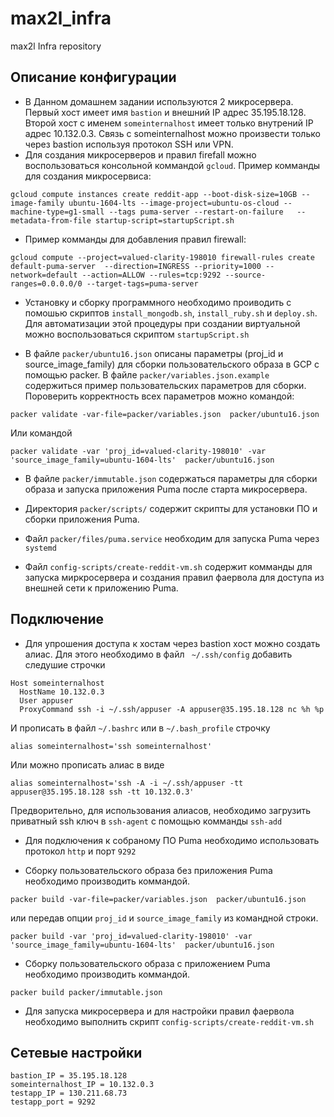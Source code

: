 # max2l_infra
max2l Infra repository

## Описание конфигурации

 - В Данном домашнем задании используются 2 микросервера. Первый хост имеет имя `bastion` и внешний IP адрес 35.195.18.128. Второй хост c именем `someinternalhost` имеет только внутрений IP адрес 10.132.0.3. Связь с someinternalhost можно произвести только через bastion используя протокол SSH или VPN.
 - Для создания микросерверов и правил firefall можно воспользоваться консольной коммандой `gcloud`. Пример комманды для создания микросервиса: 
```
gcloud compute instances create reddit-app --boot-disk-size=10GB --image-family ubuntu-1604-lts --image-project=ubuntu-os-cloud --machine-type=g1-small --tags puma-server --restart-on-failure   --metadata-from-file startup-script=startupScript.sh
```

 - Пример комманды для добавления правил firewall:
```
gcloud compute --project=valued-clarity-198010 firewall-rules create default-puma-server  --direction=INGRESS --priority=1000 --network=default --action=ALLOW --rules=tcp:9292 --source-ranges=0.0.0.0/0 --target-tags=puma-server
```

 - Установку и сборку программного необходимо проиводить с помошью скриптов `install_mongodb.sh`, `install_ruby.sh` и `deploy.sh`. Для автоматизации этой процедуры при создании виртуальной можно воспользоваться скриптом `startupScript.sh` 

 - В файле `packer/ubuntu16.json` описаны параметры (proj_id и source_image_family) для сборки пользовательского образа в GCP с помощью packer. В файле `packer/variables.json.example` содержиться пример пользовательских параметров для сборки. Пороверить корректность всех параметров можно командой: 
```
packer validate -var-file=packer/variables.json  packer/ubuntu16.json
```

Или командой 
```
packer validate -var 'proj_id=valued-clarity-198010' -var 'source_image_family=ubuntu-1604-lts'  packer/ubuntu16.json
```

 - В файле `packer/immutable.json` содержаться параметры для сборки образа и запуска приложения Puma после старта микросервера.

 - Директория `packer/scripts/` содержит скрипты для установки ПО и сборки приложения Puma.

 - Файл `packer/files/puma.service` необходим для запуска Puma через `systemd`

 - Файл `config-scripts/create-reddit-vm.sh` содержит комманды для запуска миркросервера и создания правил фаервола для доступа из внешней сети к приложению Puma.
 
 ## Подключение
 - Для упрошения доступа к хостам через bastion хост можно создать алиас. Для этого необходимо в файл ` ~/.ssh/config` добавить следушие строчки

```
Host someinternalhost
  HostName 10.132.0.3
  User appuser
  ProxyCommand ssh -i ~/.ssh/appuser -A appuser@35.195.18.128 nc %h %p
```

И прописать в файл `~/.bashrc` или в `~/.bash_profile` строчку 
```
alias someinternalhost='ssh someinternalhost'
```

Или можно прописать алиас в виде
```
alias someinternalhost='ssh -A -i ~/.ssh/appuser -tt  appuser@35.195.18.128 ssh -tt 10.132.0.3'
```
Предворительно, для использования алиасов,  необходимо загрузить приватный ssh ключ в `ssh-agent` с помощью комманды `ssh-add`

 - Для подключения к собраному ПО Puma необходимо использовать протокол `http` и порт `9292`

 - Сборку пользовательского образа без приложения Puma необходимо производить коммандой.
```
packer build -var-file=packer/variables.json  packer/ubuntu16.json
```

или передав опции `proj_id` и `source_image_family` из командной строки.
```
packer build -var 'proj_id=valued-clarity-198010' -var 'source_image_family=ubuntu-1604-lts'  packer/ubuntu16.json
```

 - Сборку пользовательского образа с приложением Puma необходимо производить коммандой.
```
packer build packer/immutable.json
```

 - Для запуска микросервера и для настройки правил фаервола необходимо выполнить скрипт `config-scripts/create-reddit-vm.sh`

## Сетевые настройки
```
bastion_IP = 35.195.18.128
someinternalhost_IP = 10.132.0.3
testapp_IP = 130.211.68.73
testapp_port = 9292 
```
